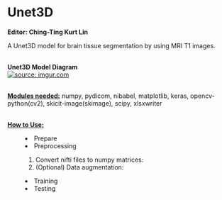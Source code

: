 # Unet3D
<strong>Editor: Ching-Ting Kurt Lin</strong><br>

A Unet3D model for brain tissue segmentation by using MRI T1 images.<br><br>

<strong>Unet3D Model Diagram</strong><br>
<a href="https://imgur.com/juLtdhU"><img src="https://i.imgur.com/juLtdhU.png" title="source: imgur.com" /></a>

<br><strong><u>Modules needed:</u></strong>
numpy, pydicom, nibabel, matplotlib, keras, opencv-python(cv2), skicit-image(skimage), scipy, xlsxwriter

<br><strong><u>How to Use:</u></strong>
<menu><li>Prepare</li>
<li>Preprocessing</li>
  <ol><li>Convert nifti files to numpy matrices:</li>
  <li>(Optional) Data augmentation:</li></ol>
<li>Training</li>
<li>Testing</li></menu>
